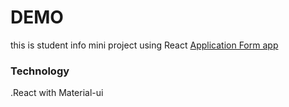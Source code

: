 # DEMO 

this is student info mini project using React [Application Form app](https://mostafain.github.io/simple_Mui_From-miniReactProject/)

### Technology

.React with Material-ui